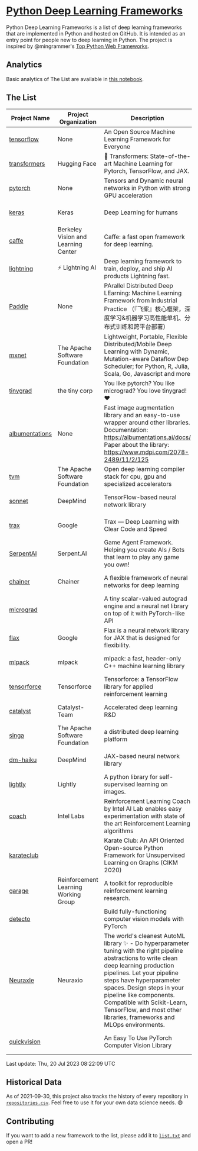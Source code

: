# [Python Deep Learning Frameworks](https://www.github.com/shimst3r/python-deep-learning-frameworks)

Python Deep Learning Frameworks is a list of deep learning frameworks that are implemented in Python and hosted on GitHub. It is intended as an entry point for people new to deep learning in Python. The project is inspired by @mingrammer's [Top Python Web Frameworks](https://github.com/mingrammer/python-web-framework-stars).

## Analytics

Basic analytics of The List are available in [this notebook](./notebooks/development_over_time.ipynb).

## The List

| Project Name | Project Organization | Description | Stars | Forks | Open Issues | Last Commit |
| ------------ | -------------------- | ----------- | ----: | ----: | ----------: | ----------- |
| [tensorflow](https://tensorflow.org) | None | An Open Source Machine Learning Framework for Everyone | 176303 | 88709 | 2144 | 0 day(s) ago |
| [transformers](https://huggingface.co/transformers) | Hugging Face | 🤗 Transformers: State-of-the-art Machine Learning for Pytorch, TensorFlow, and JAX. | 108163 | 21508 | 740 | 0 day(s) ago |
| [pytorch](https://pytorch.org) | None | Tensors and Dynamic neural networks in Python with strong GPU acceleration | 69030 | 18887 | 12273 | 0 day(s) ago |
| [keras](http://keras.io/) | Keras | Deep Learning for humans | 58882 | 19385 | 388 | 0 day(s) ago |
| [caffe](http://caffe.berkeleyvision.org/) | Berkeley Vision and Learning Center | Caffe: a fast open framework for deep learning. | 33478 | 18992 | 1181 | 0 day(s) ago |
| [lightning](https://lightning.ai) | ⚡️ Lightning AI  | Deep learning framework to train, deploy, and ship AI products Lightning fast. | 24083 | 2967 | 741 | 0 day(s) ago |
| [Paddle](http://www.paddlepaddle.org/) | None | PArallel Distributed Deep LEarning: Machine Learning Framework from Industrial Practice （『飞桨』核心框架，深度学习&机器学习高性能单机、分布式训练和跨平台部署） | 20624 | 5254 | 2034 | 0 day(s) ago |
| [mxnet](https://mxnet.apache.org) | The Apache Software Foundation | Lightweight, Portable, Flexible Distributed/Mobile Deep Learning with Dynamic, Mutation-aware Dataflow Dep Scheduler; for Python, R, Julia, Scala, Go, Javascript and more | 20496 | 6880 | 2001 | 0 day(s) ago |
| [tinygrad](https://github.com/tinygrad/tinygrad) | the tiny corp | You like pytorch? You like micrograd? You love tinygrad! ❤️  | 18129 | 2292 | 74 | 0 day(s) ago |
| [albumentations](https://albumentations.ai) | None | Fast image augmentation library and an easy-to-use wrapper around other libraries. Documentation:  https://albumentations.ai/docs/ Paper about the library: https://www.mdpi.com/2078-2489/11/2/125 | 12297 | 1525 | 372 | 0 day(s) ago |
| [tvm](https://tvm.apache.org/) | The Apache Software Foundation | Open deep learning compiler stack for cpu, gpu and specialized accelerators | 10027 | 3130 | 711 | 0 day(s) ago |
| [sonnet](https://sonnet.dev/) | DeepMind | TensorFlow-based neural network library | 9587 | 1364 | 35 | 2 day(s) ago |
| [trax](https://github.com/google/trax) | Google | Trax — Deep Learning with Clear Code and Speed | 7641 | 799 | 110 | 0 day(s) ago |
| [SerpentAI](http://serpent.ai) | Serpent.AI | Game Agent Framework. Helping you create AIs / Bots that learn to play any game you own! | 6529 | 776 | 2 | 1 day(s) ago |
| [chainer](https://chainer.org) | Chainer | A flexible framework of neural networks for deep learning | 5814 | 1395 | 12 | 1 day(s) ago |
| [micrograd](https://github.com/karpathy/micrograd) |  | A tiny scalar-valued autograd engine and a neural net library on top of it with PyTorch-like API | 5732 | 691 | 27 | 0 day(s) ago |
| [flax](https://flax.readthedocs.io) | Google | Flax is a neural network library for JAX that is designed for flexibility. | 4503 | 516 | 152 | 0 day(s) ago |
| [mlpack](https://www.mlpack.org/) | mlpack | mlpack: a fast, header-only C++ machine learning library | 4467 | 1505 | 32 | 0 day(s) ago |
| [tensorforce](https://github.com/tensorforce/tensorforce) | Tensorforce | Tensorforce: a TensorFlow library for applied reinforcement learning | 3241 | 544 | 36 | 0 day(s) ago |
| [catalyst](https://catalyst-team.com) | Catalyst-Team | Accelerated deep learning R&D | 3154 | 399 | 6 | 2 day(s) ago |
| [singa](https://github.com/apache/singa) | The Apache Software Foundation | a distributed deep learning platform | 2896 | 1030 | 52 | 2 day(s) ago |
| [dm-haiku](https://dm-haiku.readthedocs.io) | DeepMind | JAX-based neural network library | 2552 | 215 | 106 | 0 day(s) ago |
| [lightly](https://docs.lightly.ai/self-supervised-learning/) | Lightly | A python library for self-supervised learning on images. | 2416 | 206 | 88 | 0 day(s) ago |
| [coach](https://intellabs.github.io/coach/) | Intel Labs | Reinforcement Learning Coach by Intel AI Lab enables easy experimentation with state of the art Reinforcement Learning algorithms | 2255 | 455 | 90 | 1 day(s) ago |
| [karateclub](https://karateclub.readthedocs.io) |  | Karate Club: An API Oriented Open-source Python Framework for Unsupervised Learning on Graphs (CIKM 2020) | 1934 | 231 | 2 | 1 day(s) ago |
| [garage](https://github.com/rlworkgroup/garage) | Reinforcement Learning Working Group | A toolkit for reproducible reinforcement learning research. | 1711 | 295 | 233 | 0 day(s) ago |
| [detecto](https://detecto.readthedocs.io/) |  | Build fully-functioning computer vision models with PyTorch | 593 | 108 | 44 | 10 day(s) ago |
| [Neuraxle](https://www.neuraxle.org/) | Neuraxio | The world's cleanest AutoML library ✨ - Do hyperparameter tuning with the right pipeline abstractions to write clean deep learning production pipelines. Let your pipeline steps have hyperparameter spaces. Design steps in your pipeline like components. Compatible with Scikit-Learn, TensorFlow, and most other libraries, frameworks and MLOps environments. | 577 | 59 | 30 | 2 day(s) ago |
| [quickvision](https://github.com/oke-aditya/quickvision) |  | An Easy To Use PyTorch Computer Vision Library | 50 | 4 | 20 | 64 day(s) ago |

Last update: Thu, 20 Jul 2023 08:22:09 UTC

## Historical Data

As of 2021-09-30, this project also tracks the history of every repository in [`repositories.csv`](./repositories.csv). Feel free to use it for your own data science needs. :smile:

## Contributing

If you want to add a new framework to the list, please add it to [`list.txt`](./python-deep-learning-frameworks/list.txt) and open a PR!